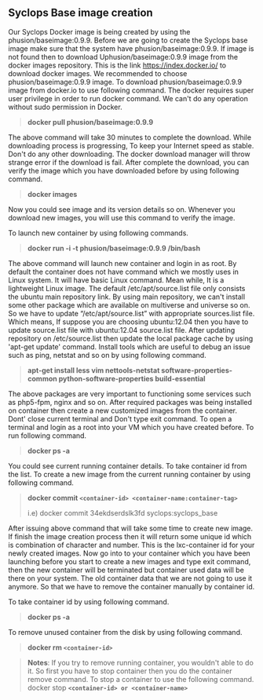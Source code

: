 ## Syclops Base image creation ##
 
 Our Syclops Docker image is being created by using the phusion/baseimage:0.9.9. Before we are going to create the Syclops base image make sure that the system have phusion/baseimage:0.9.9. If image is not found then to download Uphusion/baseimage:0.9.9 image from the docker images repository. This is the link https://index.docker.io/ to download docker images. We recommended to choose phusion/baseimage:0.9.9 image.  To download phusion/baseimage:0.9.9 image from docker.io to use following command. The docker requires super user privilege in order to run docker command. We can't do any operation without sudo permission in Docker.

 >**docker pull phusion/baseimage:0.9.9**

 The above command will take 30 minutes to complete the download. While downloading process is progressing, To keep your Internet speed as stable. Don't do any other downloading. The docker download manager will throw strange error if the download is fail. After complete the download, you can verify the image which you have downloaded before by using following command.

 
 >**docker images**
 
 Now you could see image and its version details so on. Whenever you download new images, you will use this command to verify the image.

 To launch new container by using following commands.

 >**docker run -i -t phusion/baseimage:0.9.9 /bin/bash**

 The above command will launch new container and login in as root. By default the container does not have command which we mostly uses in Linux system. It will have basic Linux command. Mean while, It is a lightweight Linux image. The default /etc/apt/source.list file only consists the ubuntu main repository link. By using main repository, we can't install some other package which are available on multiverse and universe so on. So we have to update “/etc/apt/source.list” with appropriate sources.list file. Which means, If suppose you are choosing ubuntu:12.04 then you have to update source.list file with ubuntu:12.04 source.list file. After updating repository on /etc/source.list then update the local package cache by using 'apt-get update' command. Install tools which are useful to debug an issue such as ping, netstat and so on by using following command. 
 
 >**apt-get install  less vim nettools-netstat software-properties-common python-software-properties build-essential**
 >

 The above packages are very important to functioning some services such as php5-fpm, nginx and so on. After required packages was being installed on container then create a new customized images from the container. Dont' close current terminal and Don't type exit command. To open a terminal and login as a root into your VM which you have created before. To run following command. 

 >
 >**docker ps -a**
 > 

 You could see current running container details. To take container id from the list. To create a new image from the current running container by using following command.

 > 
 >**docker commit `<container-id> <container-name:container-tag>`**
 > 
 >i.e)  docker commit 34ekdserdslk3fd syclops:syclops_base
 > 

 After issuing above command that will take some time to create new image. If finish the image creation process then it will return some unique id which is combination of character and number. This is the lxc-container id for your newly created images. Now go into to your container which you have been launching before you start to create a new images and type exit command, then the new container will be terminated but container used data will be there on your system. The old container data that we are not going to use it anymore. So that we have to remove the container manually by container id.

 To take container id by using following command.

 >
 >**docker ps -a**
 > 

 To remove unused container from the disk by using following command.

 > 
 >**docker rm `<container-id>`**
 > 
 
 > **Notes**: If you try to remove running container, you wouldn't able to do it. So first you have to stop container then you do the container remove command. To stop a container to use the following command. docker stop **`<container-id> or <container-name>`**

